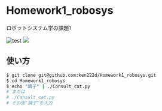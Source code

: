# Homework1_robosys
ロボットシステム学の課題1


![test](https://github.com/ken222d/Homework1_robosys/blob/main/.github/actions/workflows/test.yml/badge.svg)
![](https://img.shields.io/github/license/ken222d/Homework1_robosys)


## 使い方


```bash
$ git clone git@github.com:ken222d/Homework1_robosys.git
$ cd Homework1_robosys
$ echo "調子" | ./Consult_cat.py
# または
# ./Consult_cat.py
# その後"調子"を入力
```



